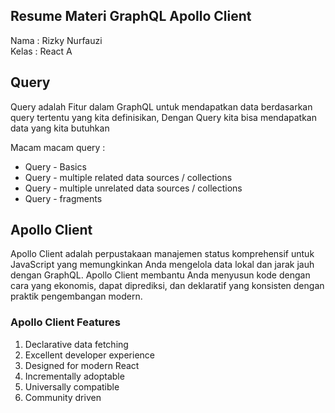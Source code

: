 ## Resume Materi GraphQL Apollo Client

Nama : Rizky Nurfauzi  
Kelas : React A

## Query

Query adalah Fitur dalam GraphQL untuk mendapatkan data berdasarkan query tertentu yang kita definisikan, Dengan Query kita bisa mendapatkan data yang kita butuhkan

Macam macam query :

- Query - Basics
- Query - multiple related data sources / collections
- Query - multiple unrelated data sources / collections
- Query - fragments

## Apollo Client

Apollo Client adalah perpustakaan manajemen status komprehensif untuk JavaScript yang memungkinkan Anda mengelola data lokal dan jarak jauh dengan GraphQL.
Apollo Client membantu Anda menyusun kode dengan cara yang ekonomis, dapat diprediksi, dan deklaratif yang konsisten dengan praktik pengembangan modern.

### Apollo Client Features

1. Declarative data fetching
2. Excellent developer experience
3. Designed for modern React
4. Incrementally adoptable
5. Universally compatible
6. Community driven
